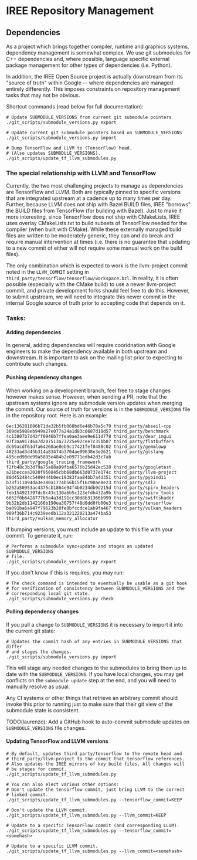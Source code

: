 # IREE Repository Management

## Dependencies

As a project which brings together compiler, runtime and graphics systems,
dependency management is somewhat complex. We use git submodules for C++
dependencies and, where possible, language specific external package
management for other types of dependencies (i.e. Python).

In addition, the IREE Open Source project is actually downstream from its
"source of truth" within Google -- where dependencies are managed entirely
differently. This imposes constraints on repository management tasks that
may not be obvious.

Shortcut commands (read below for full documentation):

```shell
# Update SUBMODULE_VERSIONS from current git submodule pointers
./git_scripts/submodule_versions.py export

# Update current git submodule pointers based on SUBMODULE_VERSIONS
./git_scripts/submodule_versions.py import

# Bump TensorFlow and LLVM to (TensorFlow) head.
# (Also updates SUBMODULE_VERSIONS).
./git_scripts/update_tf_llvm_submodules.py
```

### The special relationship with LLVM and TensorFlow

Currently, the two most challenging projects to manage as dependencies are
TensorFlow and LLVM. Both are typically pinned to specific versions that
are integrated upstream at a cadence up to many times per day. Further,
because LLVM does not ship with Bazel BUILD files, IREE "borrows" the BUILD
files from TensorFlow (for building with Bazel). Just to make it more
interesting, since TensorFlow does not ship with CMakeLists, IREE uses overlay
CMakeLists.txt to build subsets of TensorFlow needed for the compiler (when
built with CMake). While these externally managed build files are written to
be moderately generic, they can and do break and require manual intervention
at times (i.e. there is no guarantee that updating to a new commit of either
will not require some manual work on the build files).

The only combination which is expected to work is the llvm-project commit
noted in the `LLVM_COMMIT` setting in
`third_party/tensorflow/tensorflow/workspace.bzl`. In reality, it is often
possible (especially with the CMake build) to use a newer llvm-project commit,
and private development forks should feel free to do this. However, to submit
upstream, we will need to integrate this newer commit in the internal Google
source of truth prior to accepting code that depends on it.

### Tasks:

#### Adding dependencies

In general, adding dependencies will require cooridnation
with Google engineers to make the dependency available in both upstream and
downstream. It is important to ask on the mailing list prior to expecting
to contribute such changes.


#### Pushing dependency changes

When working on a development branch, feel free to stage changes however
makes sense. However, when sending a PR, note that the upstream systems
ignore any submodule version updates when merging the commit. Our source of
truth for versions is in the `SUBMODULE_VERSIONS` file in the repository
root. Here is an example:

```text
6ec136281086b71da32b5fb068bd6e46b78a5c79 third_party/abseil-cpp
309de5988eb949a27e077a24a1d83c0687d10d57 third_party/benchmark
4c13807b7d43ff0946b7ffea0ae3aee9e611d778 third_party/dear_imgui
97f3aa91746a7d207513a73725e92cee7c35bb87 third_party/flatbuffers
dc69acdf61d7a64260ae0eb9c17421fef0488c02 third_party/gemmlowp
48233ad3d45b314a83474b3704ae09638e3e2621 third_party/glslang
495ced98de99a5895e484b2e09771edb42d3c7ab third_party/google_tracing_framework
f2fb48c3b3d79a75a88a99fba6576b25d42ec528 third_party/googletest
a21beccea2020f950845cbb68db663d0737e174c third_party/llvm-project
80d452484c5409444b0ec19383faa84bb7a4d351 third_party/pybind11
b73f111094da3e380a1774b56b15f16c90ae8e23 third_party/sdl2
b252a50953ac4375cb1864e94f4b0234db9d215d third_party/spirv_headers
feb154921397dc8c43c130a6b5c123efdb432a9b third_party/spirv_tools
6652f0b6428777b5a4a3d191cc30d8b31366b999 third_party/swiftshader
9b32b2db1142166b190ea30757f48d8dd0fb00e3 third_party/tensorflow
ba091ba6a947f79623b28fe8bfccdce1ab9fa467 third_party/vulkan_headers
909f36b714c9239ee0b112a321220213a474ba53 third_party/vulkan_memory_allocator
```

If bumping versions, you must include an update to this file with your
commit. To generate it, run:

```shell
# Performs a submodule sync+update and stages an updated SUBMODULE_VERSIONS
# file.
./git_scripts/submodule_versions.py export
```

If you don't know if this is requires, you may run:

```shell
# The check command is intended to eventually be usable as a git hook
# for verification of consistency between SUBMODULE_VERSIONS and the
# corresponding local git state.
./git_scripts/submodule_versions.py check
```


#### Pulling dependency changes

If you pull a change to `SUBMODULE_VERSIONS` it is necessary to import it
into the current git state:

```shell
# Updates the commit hash of any entries in SUBMODULE_VERSIONS that differ
# and stages the changes.
./git_scripts/submodule_versions.py import
```

This will stage any needed changes to the submodules to bring them up to
date with the `SUBMODULE_VERSIONS`. If you have local changes, you may get
conflicts on the `submodule update` step at the end, and you will need to
manually resolve as usual.

Any CI systems or other things that retrieve an arbitrary commit should
invoke this prior to running just to make sure that their git view of the
submodule state is consistent.

TODO(laurenzo): Add a GitHub hook to auto-commit submodule updates on
`SUBMODULE_VERSIONS` file changes.


#### Updating TensorFlow and LLVM versions

```shell
# By default, updates third_party/tensorflow to the remote head and
# third_party/llvm-project to the commit that tensorflow references.
# Also updates the IREE mirrors of key build files. All changes will
# be stages for commit.
./git_scripts/update_tf_llvm_submodules.py

# You can also elect various other options:
# Don't update the tensorflow commit, just bring LLVM to the correct
# linked commit.
./git_scripts/update_tf_llvm_submodules.py --tensorflow_commit=KEEP

# Don't update the LLVM commit.
./git_scripts/update_tf_llvm_submodules.py --llvm_commit=KEEP

# Update to a specific TensorFlow commit (and corresponding LLVM).
./git_scripts/update_tf_llvm_submodules.py --tensorflow_commit=<somehash>

# Update to a specific LLVM commit.
./git_scripts/update_tf_llvm_submodules.py --llvm_commit=<somehash>
```
